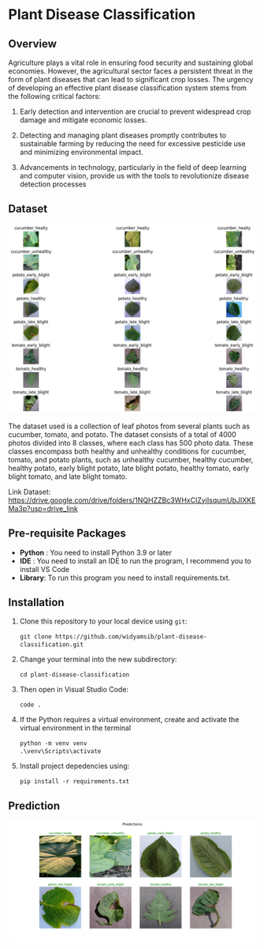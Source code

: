 # Plant Disease Classification
## Overview

Agriculture plays a vital role in ensuring food security and sustaining global economies. However, the agricultural sector faces a persistent threat in the form of plant diseases that can lead to significant crop losses. The urgency of developing an effective plant disease classification system stems from the following critical factors:

1. Early detection and intervention are crucial to prevent widespread crop damage and mitigate economic losses.

2. Detecting and managing plant diseases promptly contributes to sustainable farming by reducing the need for excessive pesticide use and minimizing environmental impact.


3. Advancements in technology, particularly in the field of deep learning and computer vision, provide us with the tools to revolutionize disease detection processes

## Dataset

![Output](output.png)

The dataset used is a collection of leaf photos from several plants such as cucumber, tomato, and potato. The dataset consists of a total of 4000 photos divided into 8 classes, where each class has 500 photo data. These classes encompass both healthy and unhealthy conditions for cucumber, tomato, and potato plants, such as unhealthy cucumber, healthy cucumber, healthy potato, early blight potato, late blight potato, healthy tomato, early blight tomato, and late blight tomato.

Link Dataset: https://drive.google.com/drive/folders/1NQHZZBc3WHxCIZyiIsqumUbJIXKEMa3p?usp=drive_link

## Pre-requisite Packages
- **Python** : You need to install Python 3.9 or later
- **IDE**    : You need to install an IDE to run the program, I recommend you to install VS Code
- **Library**: To run this program you need to install requirements.txt.

## Installation

1.  Clone this repository to your local device using `git`:
    ```
    git clone https://github.com/widyamsib/plant-disease-classification.git
    ```
2.  Change your terminal into the new subdirectory:
    ```
    cd plant-disease-classification
    ```
3.  Then open in Visual Studio Code:
    ```
    code .
    ```
4.  If the Python requires a virtual environment, create and activate the virtual environment in the terminal
    ```
    python -m venv venv
    .\venv\Scripts\activate
    ```
5.  Install project depedencies using:
    ```
    pip install -r requirements.txt
    ```

## Prediction

![Output](prediction/prediction_efficient.png)